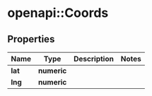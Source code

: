 # openapi::Coords


## Properties
Name | Type | Description | Notes
------------ | ------------- | ------------- | -------------
**lat** | **numeric** |  | 
**lng** | **numeric** |  | 


